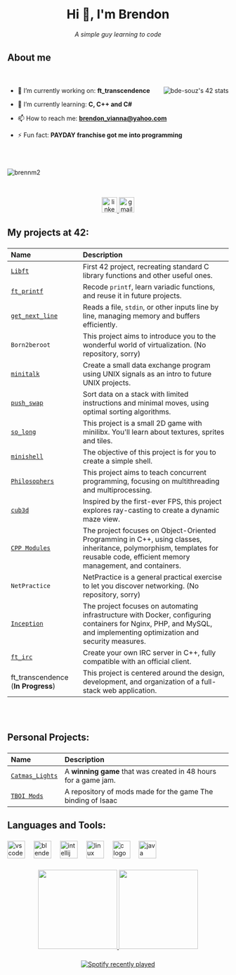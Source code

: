 <h1 align="center">Hi 👋, I'm Brendon</h1>
<h6 align="center">A simple guy learning to code</h6>

###

###

<h2 align="left">About me</h2>

###

<br>

<a href="https://github.com/oakoudad/badge42"><img align="right" src="https://badge.mediaplus.ma/starryblue/bde-souz?1337Badge=off&UM6P=off" alt="bde-souz's 42 stats" /></a>

- 🔭 I’m currently working on: **ft_transcendence**

- 🌱 I’m currently learning: **C, C++ and C#**  

- 📫 How to reach me: **brendon_vianna@yahoo.com**

- ⚡ Fun fact: **PAYDAY franchise got me into programming**

<br>
<br>
<p align="left"> <img src="https://komarev.com/ghpvc/?username=brennm2&label=Profile%20views&color=0e75b6&style=flat" alt="brennm2" /> </p>

<br>
<br>
<div align="center">
  <a href="https://www.linkedin.com/in/brendon-vianna/" target="_blank">
    <img src="https://img.shields.io/static/v1?message=LinkedIn&logo=linkedin&label=&color=0077B5&logoColor=white&labelColor=&style=for-the-badge" height="35" alt="linkedin logo"  />
  </a>
  <a href="mailto:brendon_marcello@yahoo.com" target="_blank">
    <img src="https://img.shields.io/static/v1?message=Email&label=&color=D14836&logoColor=white&labelColor=&style=for-the-badge" height="35" alt="gmail logo"  />
  </a>
</div>



###

<h2 align="left">My projects at 42:</h2>

###

| Name        | Description                                                                 |
|:-------------------------------------------------------|:-----------------------------------------------------------------------------|
| [`Libft`](https://github.com/brennm2/libft)    | First 42 project, recreating standard C library functions and other useful ones.             |
| [`ft_printf`](https://github.com/brennm2/ft_printf)    | Recode `printf`, learn variadic functions, and reuse it in future projects.             |
| [`get_next_line`](https://github.com/brennm2/get_next_line)    | Reads a file, `stdin`, or other inputs line by line, managing memory and buffers efficiently.             |
| `Born2beroot`    | This project aims to introduce you to the wonderful world of virtualization. (No repository, sorry)             |
| [`minitalk`](https://github.com/brennm2/mini_talk)    | Create a small data exchange program using UNIX signals as an intro to future UNIX projects.             |
| [`push_swap`](https://github.com/brennm2/push_swap)    | Sort data on a stack with limited instructions and minimal moves, using optimal sorting algorithms.             |
| [`so_long`](github.com/brennm2/so_long)    |  This project is a small 2D game with minilibx. You'll learn about textures, sprites and tiles.              |
| [`minishell`](github.com/brennm2/minishell)    |  The objective of this project is for you to create a simple shell.              |
| [`Philosophers`](https://github.com/brennm2/philo)    |  This project aims to teach concurrent programming, focusing on multithreading and multiprocessing.              |
| [`cub3d`](https://github.com/brennm2/cub3d)    | Inspired by the first-ever FPS, this project explores ray-casting to create a dynamic maze view.             |
| [`CPP Modules` ](https://github.com/brennm2/CPPs)   | The project focuses on Object-Oriented Programming in C++, using classes, inheritance, polymorphism, templates for reusable code, efficient memory management, and containers.             |
| `NetPractice`    |  NetPractice is a general practical exercise to let you discover networking.  (No repository, sorry)             |
| [`Inception`](https://github.com/brennm2/inception)    | The project focuses on automating infrastructure with Docker, configuring containers for Nginx, PHP, and MySQL, and implementing optimization and security measures.             |
| [`ft_irc`](https://github.com/brennm2/ft_irc)    | Create your own IRC server in C++, fully compatible with an official client.              |
| ft_transcendence (**In Progress**)   |  This project is centered around the design, development, and organization of a full-stack web application.               |

<br>
<br>

###

<h2 align="left">Personal Projects:</h2>

###

| Name        | Description                                                                 |
|:-------------------------------------------------------|:-----------------------------------------------------------------------------|
| [`Catmas_Lights`](https://github.com/brennm2/Catmas_Lights/tree/main)    | A **winning game** that was created in 48 hours for a game jam.             |
| [`TBOI Mods`](https://github.com/brennm2/Binding-of-Isaac-Mods)    | A repository of mods made for the game The binding of Isaac             |


###

<h2 align="left">Languages and Tools:</h2>

###

<div align="left">
  <img src="https://cdn.jsdelivr.net/gh/devicons/devicon/icons/vscode/vscode-original.svg" height="40" alt="vscode logo"  />
  <img width="12" />
  <img src="https://cdn.jsdelivr.net/gh/devicons/devicon/icons/blender/blender-original.svg" height="40" alt="blender logo"  />
  <img width="12" />
  <img src="https://cdn.jsdelivr.net/gh/devicons/devicon/icons/intellij/intellij-original.svg" height="40" alt="intellij logo"  />
  <img width="12" />
  <img src="https://cdn.jsdelivr.net/gh/devicons/devicon/icons/linux/linux-original.svg" height="40" alt="linux logo"  />
  <img width="12" />
  <img src="https://cdn.jsdelivr.net/gh/devicons/devicon/icons/c/c-original.svg" height="40" alt="c logo"  />
  <img width="12" />
  <img src="https://cdn.jsdelivr.net/gh/devicons/devicon/icons/java/java-original.svg" height="40" alt="java logo"  />
</div>

###

<div align="center">
   <a href="https://github.com/brennm2">
  <img height="180em" img src="https://github-readme-stats.vercel.app/api?username=brennm2&theme=tokyonight&show_icons=true&hide_border=true&count_private=true"  />
  <img height="180em" img src="https://github-readme-stats.vercel.app/api/top-langs/?username=brennm2&theme=tokyonight&show_icons=true&hide_border=true&layout=compact"  />
   </a>
</div>

###

<div align="center">
  <a href="https://open.spotify.com/user/the_smokerbr">
    <img src="https://spotify-recently-played-readme.vercel.app/api?user=the_smokerbr&count=5&unique=false" alt="Spotify recently played"  />
  </a>
</div>

###
